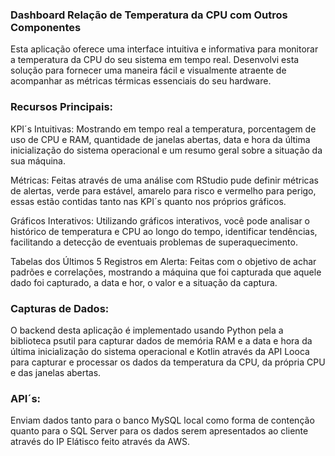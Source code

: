 ### Dashboard Relação de Temperatura da CPU com Outros Componentes 

Esta aplicação oferece uma interface intuitiva e informativa para monitorar a temperatura da CPU do seu sistema em tempo real. Desenvolvi esta solução para fornecer uma maneira fácil e visualmente atraente de acompanhar as métricas térmicas essenciais do seu hardware.

### Recursos Principais:
KPI´s Intuitivas: Mostrando em tempo real a temperatura, porcentagem de uso de CPU e RAM, quantidade de janelas abertas, data e hora da última inicialização do sistema operacional e um resumo geral sobre a situação da sua máquina.

Métricas: Feitas através de uma análise com RStudio pude definir métricas de alertas, verde para estável, amarelo para risco e vermelho para perigo, essas estão contidas tanto nas KPI´s quanto nos próprios gráficos.

Gráficos Interativos: Utilizando gráficos interativos, você pode analisar o histórico de temperatura e CPU ao longo do tempo, identificar tendências, facilitando a detecção de eventuais problemas de superaquecimento.

Tabelas dos Últimos 5 Registros em Alerta: Feitas com o objetivo de achar padrões e correlações, mostrando a máquina que foi capturada que aquele dado foi capturado, a data e hor, o valor e a situação da captura.

### Capturas de Dados:
O backend desta aplicação é implementado usando Python pela a biblioteca psutil para capturar dados de memória RAM e a data e hora da última inicialização do sistema operacional e Kotlin através da API Looca para capturar e processar os dados da temperatura da CPU, da própria CPU e das janelas abertas. 

### API´s:
Enviam dados tanto para o banco MySQL local como forma de contenção quanto para o SQL Server para os dados serem apresentados ao cliente através do IP Elátisco feito através da AWS.


